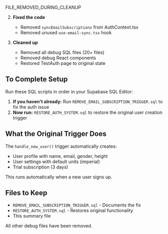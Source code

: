 FILE_REMOVED_DURING_CLEANUP

2. **Fixed the code** 
   - Removed `syncEmailSubscriptions` from AuthContext.tsx
   - Removed unused `use-email-sync.tsx` hook

3. **Cleaned up**
   - Removed all debug SQL files (20+ files)
   - Removed debug React components
   - Restored TestAuth page to original state

## To Complete Setup

Run these SQL scripts in order in your Supabase SQL Editor:

1. **If you haven't already:** Run `REMOVE_EMAIL_SUBSCRIPTION_TRIGGER.sql` to fix the auth issue
2. **Now run:** `RESTORE_AUTH_SYSTEM.sql` to restore the original user creation trigger

## What the Original Trigger Does

The `handle_new_user()` trigger automatically creates:
- User profile with name, email, gender, height
- User settings with default units (imperial)
- Trial subscription (3 days)

This runs automatically when a new user signs up.

## Files to Keep

- `REMOVE_EMAIL_SUBSCRIPTION_TRIGGER.sql` - Documents the fix
- `RESTORE_AUTH_SYSTEM.sql` - Restores original functionality
- This summary file

All other debug files have been removed.